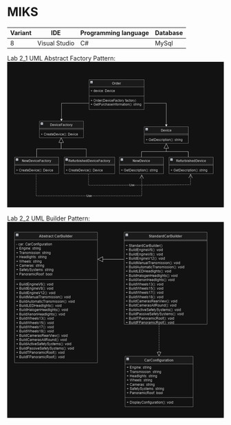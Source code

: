 # MIKS

| Variant       | IDE                | Programming language | Database |
| ------------- | ------------------ | -------------------- | -------- |
| 8             | Visual Studio      | C#                   |  MySql   |


Lab 2_1 UML Abstract Factory Pattern:
![Alt text](image.png)

Lab 2_2 UML Builder Pattern:
![Alt text](image-1.png)